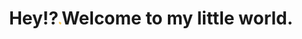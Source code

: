 <h1 align="center">Hey!?<img src="https://raw.githubusercontent.com/ABSphreak/ABSphreak/master/gifs/Hi.gif" width="5px">Welcome to my little world.</h1>
